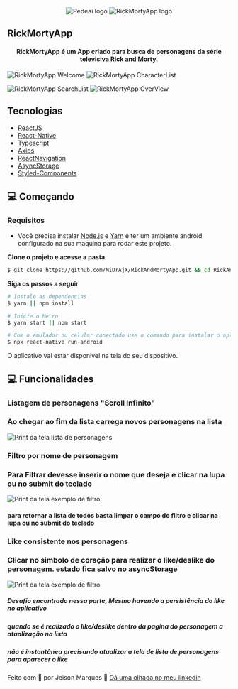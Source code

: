 <div align="center">
  <img src="https://pede.ai/upload/logo-horizontal-pedeai.png" alt="Pedeai logo">
  <img src="./src/assets/rickyandmortylogo.svg" alt="RickMortyApp logo">
</div>

## RickMortyApp

<h4 align="center">
  RickMortyApp é um App criado para busca de personagens da série televisiva Rick and Morty.
</h4>

![RickMortyApp Welcome](.github/Welcome.PNG)
![RickMortyApp CharacterList](.github/CharacterList.PNG)

![RickMortyApp SearchList](.github/SearchList.PNG)
![RickMortyApp OverView](.github/OverView.PNG)

## Tecnologias

- [ReactJS](https://reactjs.org/)
- [React-Native](https://reactnative.dev/)
- [Typescript](https://www.typescriptlang.org/)
- [Axios](https://axios-http.com/docs/intro)
- [ReactNavigation](https://reactnavigation.org/)
- [AsyncStorage](https://react-native-async-storage.github.io/async-storage/)
- [Styled-Components](https://styled-components.com/)

## 💻 Começando

### Requisitos

- Você precisa instalar [Node.js](https://nodejs.org/en/download/) e [Yarn](https://yarnpkg.com/) e ter um ambiente android configurado na sua maquina para rodar este projeto.

**Clone o projeto e acesse a pasta**

```bash
$ git clone https://github.com/MiDrAjX/RickAndMortyApp.git && cd RickAndMortyApp
```

**Siga os passos a seguir**

```bash
# Instale as dependencias
$ yarn || npm install

# Inicie o Metro
$ yarn start || npm start

# Com o emulador ou celular conectado use o comando para instalar o aplicativo no dispositvo:
$ npx react-native run-android
```

O aplicativo vai estar disponivel na tela do seu dispositivo.

## 💻 Funcionalidades

### Listagem de personagens "Scroll Infinito"

<div>
<h3>Ao chegar ao fim da lista carrega novos personagens na lista</h3>
 <img src=".github/CharacterList.PNG" alt="Print da tela lista de personagens">
</div>

### Filtro por nome de personagem

<div>
<h3>Para Filtrar devesse inserir o nome que deseja e clicar na lupa ou no submit do teclado</h3>
 <img src=".github/SearchList.PNG" alt="Print da tela exemplo de filtro">
<h4>para retornar a lista de todos basta limpar o campo do filtro e clicar na lupa ou no submit do teclado</h4>
</div>

### Like consistente nos personagens

<div>
<h3>Clicar no simbolo de coração para realizar o like/deslike do personagem. estado fica salvo no asyncStorage</h3>
 <img src=".github/SearchList.PNG" alt="Print da tela exemplo de filtro">
<h5>Desafio encontrado nessa parte, Mesmo havendo a persistência do like no aplicativo </h5>
<h5>quando se é realizado o like/deslike dentro da pagina do personagem a atualização na lista </h5>
<h5>não é instantânea precisando atualizar a tela de lista de personagens para aparecer o like</h5>
</div>

Feito com 💜 por Jeison Marques 👋 [Dá uma olhada no meu linkedin](https://www.linkedin.com/in/jeison-marques/)
